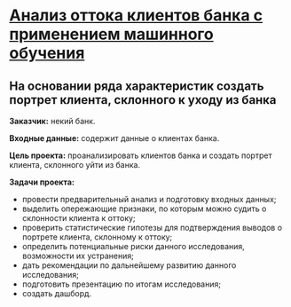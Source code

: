 # [Анализ оттока клиентов банка с применением машинного обучения](https://github.com/Nanobelka/bank_churn_EDA/blob/main/bank_churn_EDA.ipynb)
## На основании ряда характеристик создать портрет клиента, склонного к уходу из банка

**Заказчик:** некий банк.

**Входные данные:** содержит данные о клиентах банка.

**Цель проекта:** проанализировать клиентов банка и создать портрет клиента, склонного уйти из банка.

**Задачи проекта:**

- провести предварительный анализ и подготовку входных данных;
- выделить опережающие признаки, по которым можно судить о склонности клиента к оттоку;
- проверить статистические гипотезы для подтверждения выводов о портрете клиента, склонному к оттоку;
- определить потенциальные риски данного исследования, возможности их устранения;  
- дать рекомендации по дальнейшему развитию данного исследования;
- подготовить презентацию по итогам исследования;
- создать дашборд.

